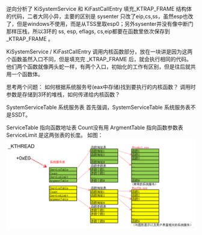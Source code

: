 逆向分析了 KiSystemService 和 KiFastCallEntry 填充_KTRAP_FRAME 结构体的代码，二者大同小异，主要的区别是 sysenter 只改了eip,cs,ss，虽然esp也改了，但是windows不使用，而是从TSS里取esp0；另外sysenter并没有像中断门那样压栈，所以3环的 ss, esp, eflags, cs,eip都要在函数里依次保存到 _KTRAP_FRAME 。

KiSystemService / KiFastCallEntry 调用内核函数部分，放在一块讲是因为这两个函数虽然入口不同，但是填充完 _KTRAP_FRAME 后，就会执行相同的代码。他们两个函数就像两头蛇一样，有两个入口，初始化的工作有区别，但是往后就共用一个函数体。
 
思考两个问题：
如何根据系统服务号(eax中存储)找到要执行的内核函数？
调用时参数是存储到3环的堆栈，如何传递给内核函数？
 
SystemServiceTable 系统服务表
首先强调，SystemServiceTable 系统服务表不是SSDT。

ServiceTable 指向函数地址表
Count没有用
ArgmentTable 指向函数参数表
ServiceLimit 是这两张表的长度。
如图：
![点击查看](./29-1-SystemServiceTable.png)





